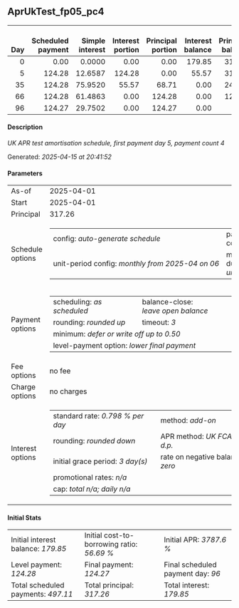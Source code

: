 <h2>AprUkTest_fp05_pc4</h2>
<table>
    <thead style="vertical-align: bottom;">
        <th style="text-align: right;">Day</th>
        <th style="text-align: right;">Scheduled payment</th>
        <th style="text-align: right;">Simple interest</th>
        <th style="text-align: right;">Interest portion</th>
        <th style="text-align: right;">Principal portion</th>
        <th style="text-align: right;">Interest balance</th>
        <th style="text-align: right;">Principal balance</th>
        <th style="text-align: right;">Total simple interest</th>
        <th style="text-align: right;">Total interest</th>
        <th style="text-align: right;">Total principal</th>
    </thead>
    <tr style="text-align: right;">
        <td class="ci00">0</td>
        <td class="ci01" style="white-space: nowrap;">0.00</td>
        <td class="ci02">0.0000</td>
        <td class="ci03">0.00</td>
        <td class="ci04">0.00</td>
        <td class="ci05">179.85</td>
        <td class="ci06">317.26</td>
        <td class="ci07">0.0000</td>
        <td class="ci08">0.00</td>
        <td class="ci09">0.00</td>
    </tr>
    <tr style="text-align: right;">
        <td class="ci00">5</td>
        <td class="ci01" style="white-space: nowrap;">124.28</td>
        <td class="ci02">12.6587</td>
        <td class="ci03">124.28</td>
        <td class="ci04">0.00</td>
        <td class="ci05">55.57</td>
        <td class="ci06">317.26</td>
        <td class="ci07">12.6587</td>
        <td class="ci08">124.28</td>
        <td class="ci09">0.00</td>
    </tr>
    <tr style="text-align: right;">
        <td class="ci00">35</td>
        <td class="ci01" style="white-space: nowrap;">124.28</td>
        <td class="ci02">75.9520</td>
        <td class="ci03">55.57</td>
        <td class="ci04">68.71</td>
        <td class="ci05">0.00</td>
        <td class="ci06">248.55</td>
        <td class="ci07">88.6107</td>
        <td class="ci08">179.85</td>
        <td class="ci09">68.71</td>
    </tr>
    <tr style="text-align: right;">
        <td class="ci00">66</td>
        <td class="ci01" style="white-space: nowrap;">124.28</td>
        <td class="ci02">61.4863</td>
        <td class="ci03">0.00</td>
        <td class="ci04">124.28</td>
        <td class="ci05">0.00</td>
        <td class="ci06">124.27</td>
        <td class="ci07">150.0970</td>
        <td class="ci08">179.85</td>
        <td class="ci09">192.99</td>
    </tr>
    <tr style="text-align: right;">
        <td class="ci00">96</td>
        <td class="ci01" style="white-space: nowrap;">124.27</td>
        <td class="ci02">29.7502</td>
        <td class="ci03">0.00</td>
        <td class="ci04">124.27</td>
        <td class="ci05">0.00</td>
        <td class="ci06">0.00</td>
        <td class="ci07">179.8473</td>
        <td class="ci08">179.85</td>
        <td class="ci09">317.26</td>
    </tr>
</table>
<h4>Description</h4>
<p><i>UK APR test amortisation schedule, first payment day 5, payment count 4</i></p>
<p>Generated: <i>2025-04-15 at 20:41:52</i></p>
<h4>Parameters</h4>
<table>
    <tr>
        <td>As-of</td>
        <td>2025-04-01</td>
    </tr>
    <tr>
        <td>Start</td>
        <td>2025-04-01</td>
    </tr>
    <tr>
        <td>Principal</td>
        <td>317.26</td>
    </tr>
    <tr>
        <td>Schedule options</td>
        <td>
            <table>
                <tr>
                    <td>config: <i>auto-generate schedule</i></td>
                    <td>payment count: <i>4</i></td>
                </tr>
                <tr>
                    <td style="white-space: nowrap;">unit-period config: <i>monthly from 2025-04 on 06</i></td>
                    <td>max duration: <i>unlimited</i></td>
                </tr>
            </table>
        </td>
    </tr>
    <tr>
        <td>Payment options</td>
        <td>
            <table>
                <tr>
                    <td>scheduling: <i>as scheduled</i></td>
                    <td>balance-close: <i>leave&nbsp;open&nbsp;balance</i></td>
                </tr>
                <tr>
                    <td>rounding: <i>rounded up</i></td>
                    <td>timeout: <i>3</i></td>
                </tr>
                <tr>
                    <td colspan='2'>minimum: <i>defer&nbsp;or&nbsp;write&nbsp;off&nbsp;up&nbsp;to&nbsp;0.50</i></td>
                </tr>
                <tr>
                    <td colspan='2'>level-payment option: <i>lower&nbsp;final&nbsp;payment</i></td>
                </tr>
            </table>
        </td>
    </tr>
    <tr>
        <td>Fee options</td>
        <td>no fee
        </td>
    </tr>
    <tr>
        <td>Charge options</td>
        <td>no charges
        </td>
    </tr>
    <tr>
        <td>Interest options</td>
        <td>
            <table>
                <tr>
                    <td>standard rate: <i>0.798 % per day</i></td>
                    <td>method: <i>add-on</i></td>
                </tr>
                <tr>
                    <td>rounding: <i>rounded down</i></td>
                    <td>APR method: <i>UK FCA to 1 d.p.</i></td>
                </tr>
                <tr>
                    <td>initial grace period: <i>3 day(s)</i></td>
                    <td>rate on negative balance: <i>zero</i></td>
                </tr>
                <tr>
                    <td colspan="2">promotional rates: <i><i>n/a</i></i></td>
                </tr>
                <tr>
                    <td colspan="2">cap: <i>total <i>n/a</i>; daily <i>n/a</i></td>
                </tr>
            </table>
        </td>
    </tr>
</table>
<h4>Initial Stats</h4>
<table>
    <tr>
        <td>Initial interest balance: <i>179.85</i></td>
        <td>Initial cost-to-borrowing ratio: <i>56.69 %</i></td>
        <td>Initial APR: <i>3787.6 %</i></td>
    </tr>
    <tr>
        <td>Level payment: <i>124.28</i></td>
        <td>Final payment: <i>124.27</i></td>
        <td>Final scheduled payment day: <i>96</i></td>
    </tr>
    <tr>
        <td>Total scheduled payments: <i>497.11</i></td>
        <td>Total principal: <i>317.26</i></td>
        <td>Total interest: <i>179.85</i></td>
    </tr>
</table>
